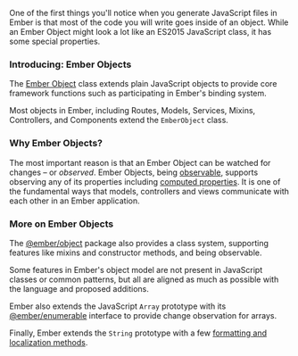 One of the first things you'll notice when you generate JavaScript files in Ember is that most of the code you will write goes inside of an object. While an Ember Object might look a lot like an ES2015 JavaScript class, it has some special properties.

### Introducing: Ember Objects

The [Ember Object](https://www.emberjs.com/api/ember/release/classes/EmberObject) class extends plain JavaScript objects to provide core framework functions such as participating in Ember's binding system.

Most objects in Ember, including Routes, Models, Services, Mixins, Controllers, and Components extend the `EmberObject` class.

### Why Ember Objects?

The most important reason is that an Ember Object can be watched for changes – or _observed_. Ember Objects, being [observable](https://www.emberjs.com/api/ember/release/classes/Observable), supports observing any of its properties including [computed properties](https://guides.emberjs.com/release/object-model/computed-properties/). It is one of the fundamental ways that models, controllers and views communicate with each other in an Ember application.

### More on Ember Objects

The [@ember/object](https://www.emberjs.com/api/ember/release/modules/@ember%2Fobject) package also provides a class system, supporting features like mixins and constructor methods, and being observable.

Some features in Ember's object model are not present in JavaScript classes or common patterns, but all are aligned as much as possible with the language and proposed additions.

Ember also extends the JavaScript `Array` prototype with its [@ember/enumerable](https://emberjs.com/api/ember/release/classes/Enumerable) interface to provide change observation for arrays.

Finally, Ember extends the `String` prototype with a few [formatting and localization methods](https://www.emberjs.com/api/ember/release/classes/String).
